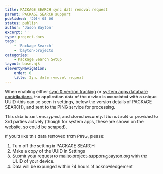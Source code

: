 ```yaml
---
title: PACKAGE SEARCH sync data removal request
parent: PACKAGE SEARCH support
published: '2054-05-06'
status: publish
author: 'Jason Bayton'
excerpt: ''
type: project-docs
tags: 
    - 'Package Search'
    - 'bayton-projects'
categories: 
    - Package Search Setup
layout: base.njk
eleventyNavigation: 
    order: 0
    title: Sync data removal request
---
```


When enabling either [sync & version tracking](/projects/package-search/support/enable-package-sync) or [system apps database contributions](/projects/package-search/support/system-apps-database), the application data of the device is associated with a unique UUID (this can be seen in settings, below the version details of PACKAGE SEARCH), and sent to the PING service for processing. 

This data is sent encrypted, and stored securely. It is not sold or provided to 3rd parties actively (though for system apps, these are shown on the website, so could be scraped).

If you'd like this data removed from PING, please:

1. Turn off the setting in PACKAGE SEARCH
2. Make a copy of the UUID in Settings
3. Submit your request to [mailto:project-support@bayton.org](project-support@bayton.org) with the UUID of your device.
4. Data will be expunged within 24 hours of acknowledgement